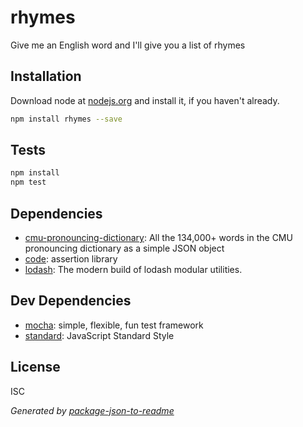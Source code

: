 # rhymes 

Give me an English word and I&#39;ll give you a list of rhymes

## Installation

Download node at [nodejs.org](http://nodejs.org) and install it, if you haven't already.

```sh
npm install rhymes --save
```


## Tests

```sh
npm install
npm test
```

## Dependencies

- [cmu-pronouncing-dictionary](https://github.com/words/cmu-pronouncing-dictionary): All the 134,000+ words in the CMU pronouncing dictionary as a simple JSON object
- [code](https://github.com/hapijs/code): assertion library
- [lodash](https://github.com/lodash/lodash): The modern build of lodash modular utilities.

## Dev Dependencies

- [mocha](https://github.com/mochajs/mocha): simple, flexible, fun test framework
- [standard](https://github.com/feross/standard): JavaScript Standard Style


## License

ISC

_Generated by [package-json-to-readme](https://github.com/zeke/package-json-to-readme)_
